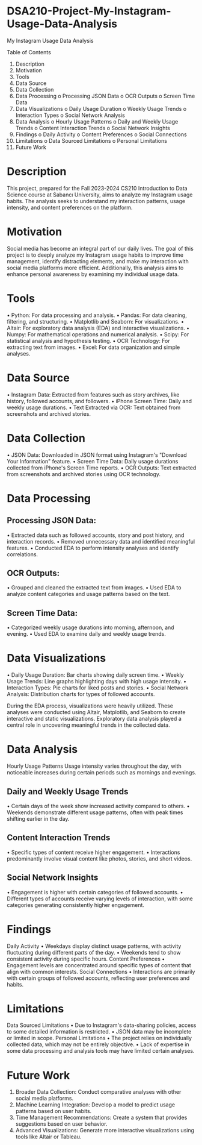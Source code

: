 # DSA210-Project-My-Instagram-Usage-Data-Analysis
 My Instagram Usage Data Analysis
 
Table of Contents
1.	Description
2.	Motivation
3.	Tools
4.	Data Source
5.	Data Collection
6.	Data Processing
o	Processing JSON Data
o	OCR Outputs
o	Screen Time Data
7.	Data Visualizations
o	Daily Usage Duration
o	Weekly Usage Trends
o	Interaction Types
o	Social Network Analysis
8.	Data Analysis
o	Hourly Usage Patterns
o	Daily and Weekly Usage Trends
o	Content Interaction Trends
o	Social Network Insights
9.	Findings
o	Daily Activity
o	Content Preferences
o	Social Connections
10.	Limitations
o	Data Sourced Limitations
o	Personal Limitations
11.	Future Work

# Description
This project, prepared for the Fall 2023-2024 CS210 Introduction to Data Science course at Sabancı University, aims to analyze my Instagram usage habits. The analysis seeks to understand my interaction patterns, usage intensity, and content preferences on the platform.

 
# Motivation
Social media has become an integral part of our daily lives. The goal of this project is to deeply analyze my Instagram usage habits to improve time management, identify distracting elements, and make my interaction with social media platforms more efficient. Additionally, this analysis aims to enhance personal awareness by examining my individual usage data.
 
# Tools
•	Python: For data processing and analysis.
•	Pandas: For data cleaning, filtering, and structuring.
•	Matplotlib and Seaborn: For visualizations.
•	Altair: For exploratory data analysis (EDA) and interactive visualizations.
•	Numpy: For mathematical operations and numerical analysis.
•	Scipy: For statistical analysis and hypothesis testing.
•	OCR Technology: For extracting text from images.
•	Excel: For data organization and simple analyses.

 
# Data Source
•	Instagram Data: Extracted from features such as story archives, like history, followed accounts, and followers.
•	iPhone Screen Time: Daily and weekly usage durations.
•	Text Extracted via OCR: Text obtained from screenshots and archived stories.
 
# Data Collection
•	JSON Data: Downloaded in JSON format using Instagram's "Download Your Information" feature.
•	Screen Time Data: Daily usage durations collected from iPhone's Screen Time reports.
•	OCR Outputs: Text extracted from screenshots and archived stories using OCR technology.
 
# Data Processing
## Processing JSON Data:
•	Extracted data such as followed accounts, story and post history, and interaction records.
•	Removed unnecessary data and identified meaningful features.
•	Conducted EDA to perform intensity analyses and identify correlations.
## OCR Outputs:
•	Grouped and cleaned the extracted text from images.
•	Used EDA to analyze content categories and usage patterns based on the text.
## Screen Time Data:
•	Categorized weekly usage durations into morning, afternoon, and evening.
•	Used EDA to examine daily and weekly usage trends.
 
# Data Visualizations
•	Daily Usage Duration: Bar charts showing daily screen time.
•	Weekly Usage Trends: Line graphs highlighting days with high usage intensity.
•	Interaction Types: Pie charts for liked posts and stories.
•	Social Network Analysis: Distribution charts for types of followed accounts.

During the EDA process, visualizations were heavily utilized. These analyses were conducted using Altair, Matplotlib, and Seaborn to create interactive and static visualizations. Exploratory data analysis played a central role in uncovering meaningful trends in the collected data.

# Data Analysis
Hourly Usage Patterns
Usage intensity varies throughout the day, with noticeable increases during certain periods such as mornings and evenings.
## Daily and Weekly Usage Trends
•	Certain days of the week show increased activity compared to others.
•	Weekends demonstrate different usage patterns, often with peak times shifting earlier in the day.
## Content Interaction Trends
•	Specific types of content receive higher engagement.
•	Interactions predominantly involve visual content like photos, stories, and short videos.
## Social Network Insights
•	Engagement is higher with certain categories of followed accounts.
•	Different types of accounts receive varying levels of interaction, with some categories generating consistently higher engagement.
 
# Findings
Daily Activity
•	Weekdays display distinct usage patterns, with activity fluctuating during different parts of the day.
•	Weekends tend to show consistent activity during specific hours.
Content Preferences
•	Engagement levels are concentrated around specific types of content that align with common interests.
Social Connections
•	Interactions are primarily with certain groups of followed accounts, reflecting user preferences and habits.
 
# Limitations
Data Sourced Limitations
•	Due to Instagram's data-sharing policies, access to some detailed information is restricted.
•	JSON data may be incomplete or limited in scope.
Personal Limitations
•	The project relies on individually collected data, which may not be entirely objective.
•	Lack of expertise in some data processing and analysis tools may have limited certain analyses.
 
# Future Work
1.	Broader Data Collection: Conduct comparative analyses with other social media platforms.
2.	Machine Learning Integration: Develop a model to predict usage patterns based on user habits.
3.	Time Management Recommendations: Create a system that provides suggestions based on user behavior.
4.	Advanced Visualizations: Generate more interactive visualizations using tools like Altair or Tableau.

